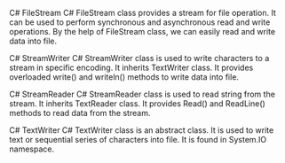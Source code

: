C# FileStream
C# FileStream class provides a stream for file operation. 
It can be used to perform synchronous and asynchronous read and write operations. 
By the help of FileStream class, we can easily read and write data into file.


C# StreamWriter
C# StreamWriter class is used to write characters to a stream in specific encoding. 
It inherits TextWriter class. 
It provides overloaded write() and writeln() methods to write data into file.

C# StreamReader
C# StreamReader class is used to read string from the stream. 
It inherits TextReader class. 
It provides Read() and ReadLine() methods to read data from the stream.


C# TextWriter
C# TextWriter class is an abstract class. 
It is used to write text or sequential series of characters into file. 
It is found in System.IO namespace.